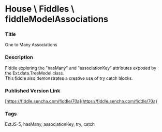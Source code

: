 House \ Fiddles \ fiddleModelAssociations
======

### Title
One to Many Associations

### Description
Fiddle exploring the "hasMany" and "associationKey" attributes exposed by the Ext.data.TreeModel class.  
This fiddle also demonstrates a creative use of try catch blocks.

### Published Version Link
[https://fiddle.sencha.com/fiddle/70a](https://fiddle.sencha.com/fiddle/70a)

### Tags
ExtJS-5, hasMany, associationKey, try, catch

 
